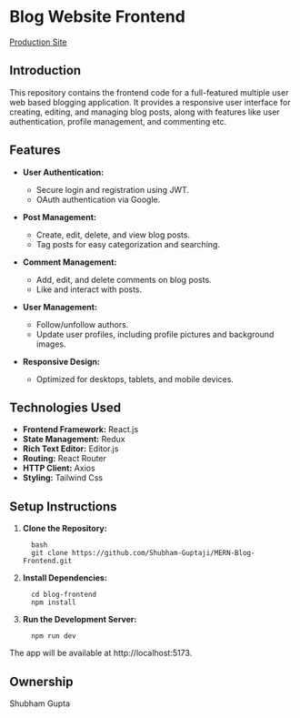 # Blog Website Frontend

[Production Site](https://blog.alcodemy.tech)

## Introduction

This repository contains the frontend code for a full-featured multiple user web based blogging application. It provides a responsive user interface for creating, editing, and managing blog posts, along with features like user authentication, profile management, and commenting etc.

## Features

- **User Authentication:**
  - Secure login and registration using JWT.
  - OAuth authentication via Google.

- **Post Management:**
  - Create, edit, delete, and view blog posts.
  - Tag posts for easy categorization and searching.

- **Comment Management:**
  - Add, edit, and delete comments on blog posts.
  - Like and interact with posts.

- **User Management:**
  - Follow/unfollow authors.
  - Update user profiles, including profile pictures and background images.

- **Responsive Design:**
  - Optimized for desktops, tablets, and mobile devices.

## Technologies Used

- **Frontend Framework:** React.js
- **State Management:** Redux
- **Rich Text Editor:** Editor.js
- **Routing:** React Router
- **HTTP Client:** Axios
- **Styling:** Tailwind Css

## Setup Instructions

1. **Clone the Repository:**

   ```
     bash
     git clone https://github.com/Shubham-Guptaji/MERN-Blog-Frontend.git
   ```
   
2. **Install Dependencies:**
   ```
     cd blog-frontend
     npm install
   ```
   
3. **Run the Development Server:**
   ```
     npm run dev
   ```

The app will be available at http://localhost:5173.

## Ownership
Shubham Gupta


